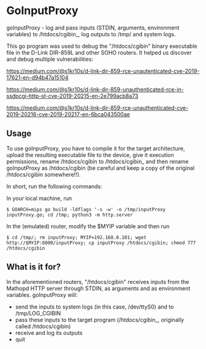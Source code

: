 # GoInputProxy
goInputProxy - log and pass inputs (STDIN, arguments, environment variables) to /htdocs/cgibin_, log outputs to /tmp/ and system logs.

This go program was used to debug the "/htdocs/cgibin" binary executable file in the D-Link DIR-859L and other SOHO routers. It helped us discover and debug multiple vulnerabilities:

https://medium.com/@s1kr10s/d-link-dir-859-rce-unautenticated-cve-2019-17621-en-d94b47a15104

https://medium.com/@s1kr10s/d-link-dir-859-unauthenticated-rce-in-ssdpcgi-http-st-cve-2019-20215-en-2e799acb8a73

https://medium.com/@s1kr10s/d-link-dir-859-rce-unauthenticated-cve-2019-20216-cve-2019-20217-en-6bca043500ae

## Usage

To use goInputProxy, you have to compile it for the target architecture, upload the resulting executable file to the device, give it execution permissions, rename /htdocs/cgibin to /htdocs/cgibin_ and then rename goInputProxy as /htdocs/cgibin (be careful and keep a copy of the original /htdocs/cgibin somewhere!!).

In short, run the following commands:

In your local machine, run

`$ GOARCH=mips go build -ldflags '-s -w' -o /tmp/inputProxy inputProxy.go; cd /tmp; python3 -m http.server`

In the (emulated) router, modify the $MYIP variable and then run

`$ cd /tmp/; rm inputProxy; MYIP=192.168.0.101; wget http://$MYIP:8000/inputProxy; cp inputProxy /htdocs/cgibin; chmod 777 /htdocs/cgibin`

## What is it for?
In the aforementioned routers, "/htdocs/cgibin" receives inputs from the Mathopd HTTP server through STDIN, as arguments and as environment variables. goInputProxy will:
- send the inputs to system logs (in this case, /dev/ttyS0) and to /tmp/LOG_CGIBIN
- pass these inputs to the target program (/htdocs/cgibin_, originally called /htdocs/cgibin)
- receive and log its outputs
- quit
